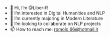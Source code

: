 - 👋 Hi, I’m @Liber-R
- 👀 I’m interested in Digital Humanities and NLP
- 🌱 I’m currently majoring in Modern Literature
- 💞️ I’m looking to collaborate on NLP projects
- 📫 How to reach me: romolo.66@hotmail.it

<!---
Liber-R/Liber-R is a ✨ special ✨ repository because its `README.md` (this file) appears on your GitHub profile.
You can click the Preview link to take a look at your changes.
--->
